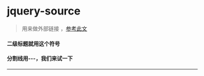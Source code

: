# jquery-source

> 用来做外部链接 ，[参考此文](https://github.com/songjinzhong/JQuerySource)

#### 二级标题就用这个符号

#### 分割线用---，我们来试一下

---